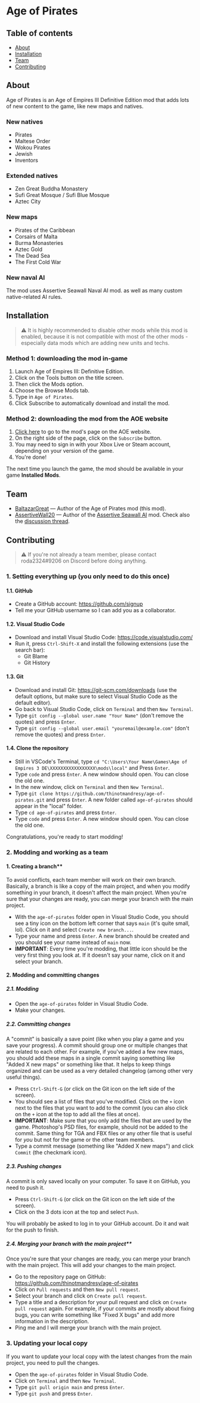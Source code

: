 # Age of Pirates

## Table of contents

- [About](#about)
- [Installation](#installation)
- [Team](#team)
- [Contributing](#contributing)

## About

Age of Pirates is an Age of Empires III Definitive Edition mod that adds lots of new content to the game, like new maps and natives.

### New natives

- Pirates
- Maltese Order
- Wokou Pirates
- Jewish
- Inventors

### Extended natives

- Zen Great Buddha Monastery
- Sufi Great Mosque / Sufi Blue Mosque
- Aztec City

### New maps

- Pirates of the Caribbean
- Corsairs of Malta
- Burma Monasteries
- Aztec Gold
- The Dead Sea
- The First Cold War

### New naval AI

The mod uses Assertive Seawall Naval AI mod. as well as many custom native-related AI rules.

## Installation

> ⚠️ It is highly recommended to disable other mods while this mod is enabled, because it is not compatible with most of the other mods - especially data mods which are adding new units and techs.

### Method 1: downloading the mod in-game

1. Launch Age of Empires III: Definitive Edition.
2. Click on the Tools button on the title screen.
3. Then click the Mods option.
4. Choose the Browse Mods tab.
5. Type in `Age of Pirates`.
6. Click Subscribe to automatically download and install the mod.

### Method 2: downloading the mod from the AOE website

1. [Click here](https://www.ageofempires.com/mods/details/42687/) to go to the mod's page on the AOE website.
2. On the right side of the page, click on the `Subscribe` button.
3. You may need to sign in with your Xbox Live or Steam account, depending on your version of the game.
4. You're done!

The next time you launch the game, the mod should be available in your game **Installed Mods**.

## Team

- [BaltazarGreat](https://forums.ageofempires.com/u/BaltazarGreat) &mdash; Author of the Age of Pirates mod (this mod).
- [AssertiveWall20](https://forums.ageofempires.com/u/AssertiveWall20) &mdash; Author of the [Assertive Seawall AI](https://www.ageofempires.com/mods/details/127562) mod. Check also the [discussion thread](https://forums.ageofempires.com/t/assertive-seawall-ai/221818).

## Contributing

> ⚠️ If you're not already a team member, please contact roda2324#9206 on Discord before doing anything.

### 1. Setting everything up (you only need to do this once)

#### 1.1. GitHub

- Create a GitHub account: <https://github.com/signup>
- Tell me your GitHub username so I can add you as a collaborator.

#### 1.2. Visual Studio Code

- Download and install Visual Studio Code: <https://code.visualstudio.com/>
- Run it, press `Ctrl-Shift-X` and install the following extensions (use the search bar):
  - Git Blame
  - Git History

#### 1.3. Git

- Download and install Git: <https://git-scm.com/downloads> (use the default options, but make sure to select Visual Studio Code as the default editor).
- Go back to Visual Studio Code, click on `Terminal` and then `New Terminal`.
- Type `git config --global user.name "Your Name"` (don't remove the quotes) and press `Enter`.
- Type `git config --global user.email "youremail@example.com"` (don't remove the quotes) and press `Enter`.

#### 1.4. Clone the repository

- Still in VSCode's Terminal, type `cd "C:\Users\Your Name\Games\Age of Empires 3 DE\XXXXXXXXXXXXXXXXX\mods\local"` and Press `Enter`.
- Type `code` and press `Enter`. A new window should open. You can close the old one.
- In the new window, click on `Terminal` and then `New Terminal`.
- Type `git clone https://github.com/thinotmandresy/age-of-pirates.git` and press `Enter`. A new folder called `age-of-pirates` should appear in the "local" folder.
- Type `cd age-of-pirates` and press `Enter`.
- Type `code` and press `Enter`. A new window should open. You can close the old one.

Congratulations, you're ready to start modding!

### 2. Modding and working as a team

#### 1. Creating a branch**

To avoid conflicts, each team member will work on their own branch. Basically, a branch is like a copy of the main project, and when you modify something in your branch, it doesn't affect the main project. When you're sure that your changes are ready, you can merge your branch with the main project.

- With the `age-of-pirates` folder open in Visual Studio Code, you should see a tiny icon on the bottom left corner that says `main` (it's quite small, lol). Click on it and select `Create new branch...`.
- Type your name and press `Enter`. A new branch should be created and you should see your name instead of `main` now.
- **IMPORTANT**: Every time you're modding, that little icon should be the very first thing you look at. If it doesn't say your name, click on it and select your branch.

#### 2. Modding and committing changes

##### 2.1. Modding

- Open the `age-of-pirates` folder in Visual Studio Code.
- Make your changes.

##### 2.2. Committing changes

A "commit" is basically a save point (like when you play a game and you save your progress). A commit should group one or multiple changes that are related to each other. For example, if you've added a few new maps, you should add these maps in a single commit saying something like "Added X new maps" or something like that. It helps to keep things organized and can be used as a very detailed changelog (among other very useful things).

- Press `Ctrl-Shift-G` (or click on the Git icon on the left side of the screen).
- You should see a list of files that you've modified. Click on the `+` icon next to the files that you want to add to the commit (you can also click on the `+` icon at the top to add all the files at once).
- **IMPORTANT**: Make sure that you only add the files that are used by the game. Photoshop's PSD files, for example, should not be added to the commit. Same thing for TGA and FBX files or any other file that is useful for *you* but not for the game or the other team members.
- Type a commit message (something like "Added X new maps") and click `Commit` (the checkmark icon).

##### 2.3. Pushing changes

A commit is only saved locally on your computer. To save it on GitHub, you need to push it.

- Press `Ctrl-Shift-G` (or click on the Git icon on the left side of the screen).
- Click on the 3 dots icon at the top and select `Push`.

You will probably be asked to log in to your GitHub account. Do it and wait for the push to finish.

##### 2.4. Merging your branch with the main project**

Once you're sure that your changes are ready, you can merge your branch with the main project. This will add your changes to the main project.

- Go to the repository page on GitHub: <https://github.com/thinotmandresy/age-of-pirates>
- Click on `Pull requests` and then `New pull request`.
- Select your branch and click on `Create pull request`.
- Type a title and a description for your pull request and click on `Create pull request` again. For example, if your commits are mostly about fixing bugs, you can write something like "Fixed X bugs" and add more information in the description.
- Ping me and I will merge your branch with the main project.

### 3. Updating your local copy

If you want to update your local copy with the latest changes from the main project, you need to pull the changes.

- Open the `age-of-pirates` folder in Visual Studio Code.
- Click on `Terminal` and then `New Terminal`.
- Type `git pull origin main` and press `Enter`.
- Type `git push` and press `Enter`.

